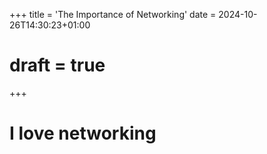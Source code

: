 +++
title = 'The Importance of Networking'
date = 2024-10-26T14:30:23+01:00
# draft = true
+++


# I love networking